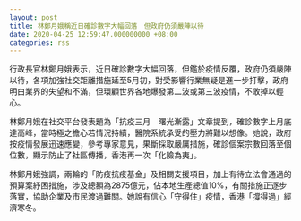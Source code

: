 ```yaml
---
layout: post
title: 林鄭月娥稱近日確診數字大幅回落　但政府仍須嚴陣以待
date: 2020-04-25 12:59:47.000000000 +08:00
categories: rss
---
```


行政長官林鄭月娥表示，近日確診數字大幅回落，但鑑於疫情反覆，政府仍須嚴陣以待，各項加強社交距離措施延至5月初，對受影響行業無疑是進一步打擊，政府明白業界的失望和不滿，但環顧世界各地爆發第二波或第三波疫情，不敢掉以輕心。

林鄭月娥在社交平台發表題為「抗疫三月　曙光漸露」文章提到，確診數字上月底達高峰，當時極之擔心若情況持續，醫院系統承受的壓力將難以想像。她說，政府按疫情發展迅速應變，參考專家意見，果斷採取嚴厲措施，確診個案宗數回落至個位數，顯示防止了社區傳播，香港再一次「化險為夷」。

林鄭月娥強調，兩輪的「防疫抗疫基金」及相關支援項目，加上有待立法會通過的預算案紓困措施，涉及總額為2875億元，佔本地生產總值10%，有關措施正逐步落實，協助企業及市民渡過難關。她說有信心「守得住」疫情，香港「撐得過」經濟寒冬。

